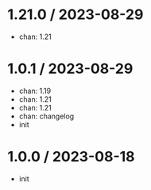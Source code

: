 
1.21.0 / 2023-08-29
==================

* chan: 1.21

1.0.1 / 2023-08-29
==================

* chan: 1.19
* chan: 1.21
* chan: 1.21
* chan: changelog
* init

1.0.0 / 2023-08-18
==================

* init
